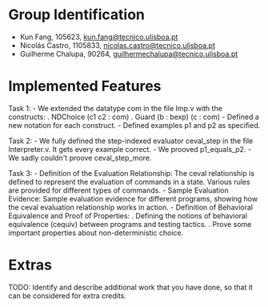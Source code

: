 # Group Identification

 - Kun Fang, 105623, kun.fang@tecnico.ulisboa.pt
 - Nicolás Castro, 1105833, nicolas.castro@tecnico.ulisboa.pt
 - Guilherme Chalupa, 90264, guilhermechalupa@tecnico.ulisboa.pt


# Implemented Features

Task 1: - We extended the datatype com in the file Imp.v with the constructs:
		. NDChoice (c1 c2 : com)
		. Guard (b : bexp) (c : com)
	- Defined a new notation for each construct.
	- Defined examples p1 and p2 as specified.

Task 2: - We fully defined the step-indexed evaluator ceval_step in the file Interpreter.v.
	  It gets every example correct.
	- We prooved p1_equals_p2.
	- We sadly couldn't proove ceval_step_more.

Task 3: - Definition of the Evaluation Relationship: The ceval relationship is defined to represent the evaluation of commands in a state. Various rules are provided for different types of commands.
	- Sample Evaluation Evidence: Sample evaluation evidence for different programs, showing how the ceval evaluation relationship works in action.
	- Definition of Behavioral Equivalence and Proof of Properties: 
		. Defining the notions of behavioral equivalence (cequiv) between programs and testing tactics.
		. Prove some important properties about non-deterministic choice.

# Extras
TODO: Identify and describe additional work that you have done,
      so that it can be considered for extra credits.
